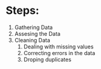 # Steps:
1. Gathering Data 
2. Assesing the Data
3. Cleaning Data
   1. Dealing with missing values
   2. Correcting errors in the data
   3. Droping duplicates
   